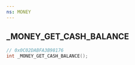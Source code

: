 ```yaml
---
ns: MONEY
---
```

## _MONEY_GET_CASH_BALANCE

```c
// 0x0C02DABFA3B98176
int _MONEY_GET_CASH_BALANCE();
```

